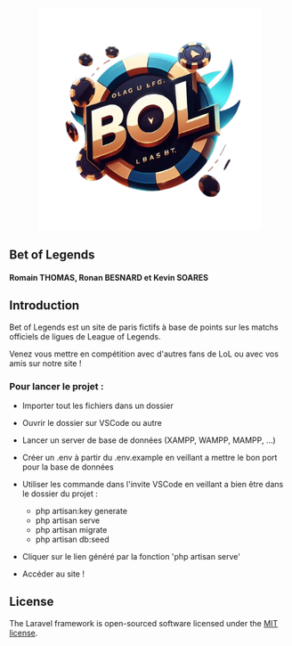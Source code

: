 <p align="center"><a href="https://laravel.com" target="_blank"><img src="public/img/logo_BOL_det.png" width="400" alt="Laravel Logo"></a></p>

## Bet of Legends
#### Romain THOMAS, Ronan BESNARD et Kevin SOARES

## Introduction

Bet of Legends est un site de paris fictifs à base de points sur les matchs officiels de ligues de League of Legends.

Venez vous mettre en compétition avec d'autres fans de LoL ou avec vos amis sur notre site !

### Pour lancer le projet :

- Importer tout les fichiers dans un dossier
- Ouvrir le dossier sur VSCode ou autre
- Lancer un server de base de données (XAMPP, WAMPP, MAMPP, ...)
- Créer un .env à partir du .env.example en veillant a mettre le bon port pour la base de données
  
- Utiliser les commande dans l'invite VSCode en veillant a bien être dans le dossier du projet :
    - php artisan:key generate
    - php artisan serve
    - php artisan migrate
    - php artisan db:seed
- Cliquer sur le lien généré par la fonction 'php artisan serve'
- Accéder au site !

## License

The Laravel framework is open-sourced software licensed under the [MIT license](https://opensource.org/licenses/MIT).
